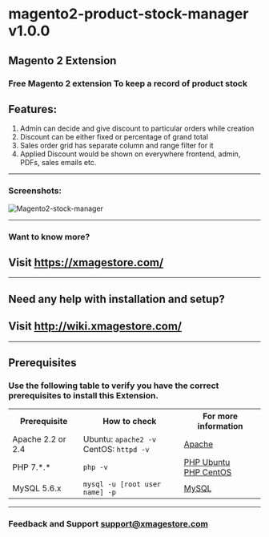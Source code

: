 # magento2-product-stock-manager v1.0.0
## Magento 2 Extension

### Free Magento 2 extension To keep a record of product stock


## Features:
1. Admin can decide and give discount to particular orders while creation
2. Discount can be either fixed or percentage of grand total
3. Sales order grid has separate column and range filter for it
4. Applied Discount would be shown on everywhere frontend, admin, PDFs, sales emails etc.

___________________________________________________________________________________________________

### Screenshots:
<img src="https://i.ibb.co/QJvqQyS/Magento2-stock-manager.png" alt="Magento2-stock-manager" title="Magelumen Stock Manager Module" border="0">

___________________________________________________________________________________________________

### Want to know more?

## Visit <a href='https://xmagestore.com/' target='_blank'>https://xmagestore.com/</a>
___________________________________________________________________________________________________
## Need any help with installation and setup?

## Visit <a href='http://wiki.xmagestore.com/' target='_blank'>http://wiki.xmagestore.com/</a>

___________________________________________________________________________________________________
## Prerequisites

### Use the following table to verify you have the correct prerequisites to install this Extension.
<table>
	<tbody>
		<tr>
			<th>Prerequisite</th>
			<th>How to check</th>
			<th>For more information</th>
		</tr>
	<tr>
		<td>Apache 2.2 or 2.4</td>
		<td>Ubuntu: <code>apache2 -v</code><br>
		CentOS: <code>httpd -v</code></td>
		<td><a href="https://devdocs.magento.com/guides/v2.2/install-gde/prereq/apache.html">Apache</a></td>
	</tr>
	<tr>
		<td>PHP 7.*.*</td>
		<td><code>php -v</code></td>
		<td><a href="http://devdocs.magento.com/guides/v2.2/install-gde/prereq/php-ubuntu.html">PHP Ubuntu</a><br><a href="http://devdocs.magento.com/guides/v2.2/install-gde/prereq/php-centos.html">PHP CentOS</a></td>
	</tr>
	<tr><td>MySQL 5.6.x</td>
	<td><code>mysql -u [root user name] -p</code></td>
	<td><a href="http://devdocs.magento.com/guides/v2.2/install-gde/prereq/mysql.html">MySQL</a></td>
	</tr>
</tbody>
</table>

___________________________________________________________________________________________________
### Feedback and Support <a href="mailto:support@xmagestore.com">support@xmagestore.com</a>

